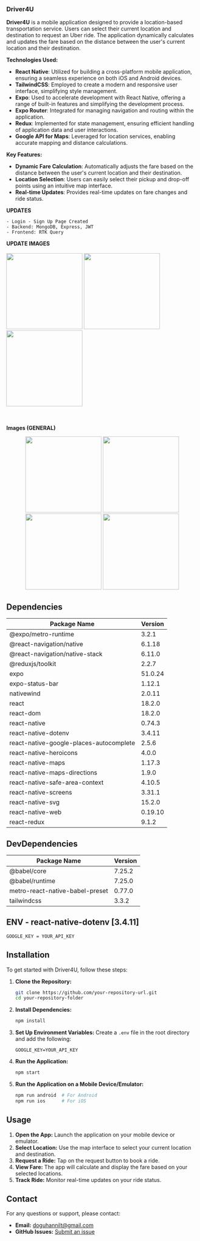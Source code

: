 

### Driver4U

**Driver4U** is a mobile application designed to provide a location-based transportation service. Users can select their current location and destination to request an Uber ride. The application dynamically calculates and updates the fare based on the distance between the user's current location and their destination.

**Technologies Used:**

- **React Native**: Utilized for building a cross-platform mobile application, ensuring a seamless experience on both iOS and Android devices.
- **TailwindCSS**: Employed to create a modern and responsive user interface, simplifying style management.
- **Expo**: Used to accelerate development with React Native, offering a range of built-in features and simplifying the development process.
- **Expo Router**: Integrated for managing navigation and routing within the application.
- **Redux**: Implemented for state management, ensuring efficient handling of application data and user interactions.
- **Google API for Maps**: Leveraged for location services, enabling accurate mapping and distance calculations.

**Key Features:**

- **Dynamic Fare Calculation**: Automatically adjusts the fare based on the distance between the user's current location and their destination.
- **Location Selection**: Users can easily select their pickup and drop-off points using an intuitive map interface.
- **Real-time Updates**: Provides real-time updates on fare changes and ride status.

**UPDATES**

```
- Login - Sign Up Page Created
- Backend: MongoDB, Express, JWT
- Frontend: RTK Query
```

**UPDATE IMAGES**
<br></br>
<img src="https://github.com/user-attachments/assets/6307a369-e555-4bd9-bf7d-12920e9aa5b3" width='200'/>
<img src="https://github.com/user-attachments/assets/5bb8c21c-a3bb-4af0-87d5-d24fcc3887b1" width='200'/>
<img src="https://github.com/user-attachments/assets/976b9370-8dce-49d9-9da1-386321c9a2c3" width='200'/>


<br></br>
**Images (GENERAL)**

<div align="center">
<img src="https://github.com/user-attachments/assets/7b117e14-3e65-42d3-aec8-755bbb13082b" width='200'/>
<img src="https://github.com/user-attachments/assets/0c64ea38-f2d0-43f8-ad78-247cb0112a20" width='200'/>
<img src="https://github.com/user-attachments/assets/d6e2cf99-353a-4ee2-b99b-52fcf2b54b90" width='200'/>
<img src="https://github.com/user-attachments/assets/74478e07-6eb8-449f-b6d1-80f61d764a94" width='200'/>
</div>

## Dependencies

| Package Name                                | Version    |
|---------------------------------------------|------------|
| @expo/metro-runtime                        | 3.2.1     |
| @react-navigation/native                   | 6.1.18    |
| @react-navigation/native-stack             | 6.11.0    |
| @reduxjs/toolkit                           | 2.2.7     |
| expo                                        | 51.0.24   |
| expo-status-bar                             | 1.12.1    |
| nativewind                                  | 2.0.11    |
| react                                       | 18.2.0     |
| react-dom                                   | 18.2.0     |
| react-native                                | 0.74.3     |
| react-native-dotenv                         | 3.4.11    |
| react-native-google-places-autocomplete     | 2.5.6     |
| react-native-heroicons                      | 4.0.0     |
| react-native-maps                           | 1.17.3    |
| react-native-maps-directions                | 1.9.0     |
| react-native-safe-area-context              | 4.10.5     |
| react-native-screens                        | 3.31.1     |
| react-native-svg                            | 15.2.0     |
| react-native-web                            | 0.19.10   |
| react-redux                                 | 9.1.2     |

## DevDependencies

| Package Name                                | Version    |
|---------------------------------------------|------------|
| @babel/core                                | 7.25.2    |
| @babel/runtime                             | 7.25.0    |
| metro-react-native-babel-preset             | 0.77.0    |
| tailwindcss                                | 3.3.2     |

## ENV - react-native-dotenv [3.4.11]
```
GOOGLE_KEY = YOUR_API_KEY
```

## Installation

To get started with Driver4U, follow these steps:

1. **Clone the Repository:**
    ```bash
    git clone https://github.com/your-repository-url.git
    cd your-repository-folder
    ```

2. **Install Dependencies:**
    ```bash
    npm install
    ```

3. **Set Up Environment Variables:**
    Create a `.env` file in the root directory and add the following:
    ```
    GOOGLE_KEY=YOUR_API_KEY
    ```

4. **Run the Application:**
    ```bash
    npm start
    ```

5. **Run the Application on a Mobile Device/Emulator:**
    ```bash
    npm run android  # For Android
    npm run ios      # For iOS
    ```
    
## Usage

1. **Open the App:** Launch the application on your mobile device or emulator.
2. **Select Location:** Use the map interface to select your current location and destination.
3. **Request a Ride:** Tap on the request button to book a ride.
4. **View Fare:** The app will calculate and display the fare based on your selected locations.
5. **Track Ride:** Monitor real-time updates on your ride status.

## Contact

For any questions or support, please contact:

- **Email:** doguhannilt@gmail.com
- **GitHub Issues:** [Submit an issue](https://github.com/doguhannilt/Driver4U)

